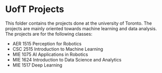 # UofT Projects
This folder contains the projects done at the university of Toronto. The projects are mainly oriented towards machine learning and data analysis. The projects are for the following classes:

* AER 1515 Perception for Robotics
* CSC 2515 Introduction to Machine Learning
* MIE 1075 AI Applications in Robotics
* MIE 1624 Introduction to Data Science and Analytics
* MIE 1517 Deep Learning
